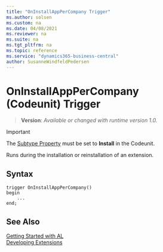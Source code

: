 ```yaml
---
title: "OnInstallAppPerCompany Trigger"
ms.author: solsen
ms.custom: na
ms.date: 04/08/2021
ms.reviewer: na
ms.suite: na
ms.tgt_pltfrm: na
ms.topic: reference
ms.service: "dynamics365-business-central"
author: SusanneWindfeldPedersen
---
```

[//]: # (START>DO_NOT_EDIT)
[//]: # (IMPORTANT:Do not edit any of the content between here and the END>DO_NOT_EDIT.)
[//]: # (Any modifications should be made in the .xml files in the ModernDev repo.)

# OnInstallAppPerCompany (Codeunit) Trigger
> **Version**: _Available or changed with runtime version 1.0._

> [!IMPORTANT]
> The [Subtype Property](../../properties/devenv-subtype-property.md) must be set to **Install** in the Codeunit.

Runs during the installation or reinstallation of an extension.

## Syntax
```
trigger OnInstallAppPerCompany()
begin
    ...
end;
```



[//]: # (IMPORTANT: END>DO_NOT_EDIT)
## See Also  
[Getting Started with AL](../devenv-get-started.md)  
[Developing Extensions](../devenv-dev-overview.md)  
